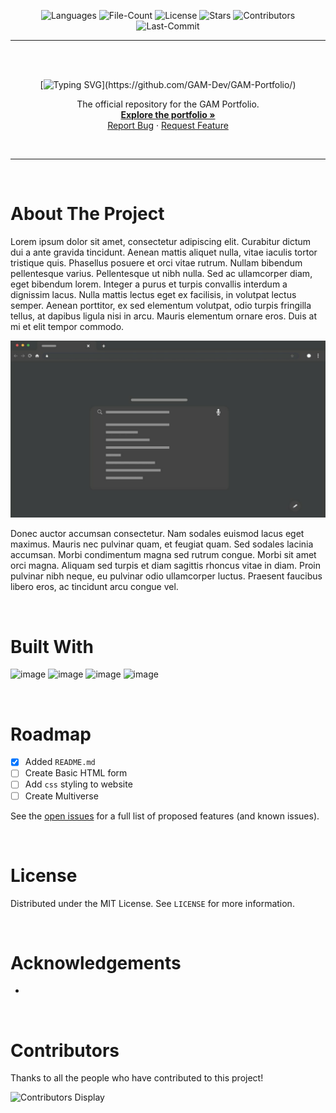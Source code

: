 <div align="center">

![Languages](https://img.shields.io/github/languages/count/GAM-Dev/GAM-Portfolio?color=%237f74c4&style=for-the-badge)
![File-Count](https://img.shields.io/github/directory-file-count/GAM-Dev/GAM-Portfolio?color=%237f74c4&style=for-the-badge)
![License](https://img.shields.io/github/license/GAM-Dev/GAM-Portfolio?color=%237f74c4&style=for-the-badge)
![Stars](https://img.shields.io/github/stars/GAM-Dev/GAM-Portfolio?color=%237f74c4&style=for-the-badge)
![Contributors](https://img.shields.io/github/contributors/GAM-Dev/GAM-Portfolio?color=%237f74c4&style=for-the-badge)
![Last-Commit](https://img.shields.io/github/last-commit/GAM-Dev/GAM-Portfolio?color=%237f74c4&style=for-the-badge)
</div>

---

<!-- PROJECT LOGO -->
<br />
<br />
<div align="center">

  [![Typing SVG](https://readme-typing-svg.herokuapp.com?color=%237F74C4&size=25&center=true&width=600&lines=GAM+Portfolio;Official+Website+for+the+GAM+Members!)](https://github.com/GAM-Dev/GAM-Portfolio/)

  The official repository for the GAM Portfolio.\
  [**Explore the portfolio »**](https://gam-dev.github.io/GAM-Portfolio/)\
  [Report Bug](https://github.com/GAM-Dev/GAM-Portfolio/issues) · [Request Feature](https://github.com/GAM-Dev/GAM-Portfolio/issues)
</div>
<br />

---
<br />

<!-- ABOUT THE PROJECT -->
# About The Project

Lorem ipsum dolor sit amet, consectetur adipiscing elit. Curabitur dictum dui a ante gravida tincidunt. Aenean mattis aliquet nulla, vitae iaculis tortor tristique quis. Phasellus posuere et orci vitae rutrum. Nullam bibendum pellentesque varius. Pellentesque ut nibh nulla. Sed ac ullamcorper diam, eget bibendum lorem. Integer a purus et turpis convallis interdum a dignissim lacus. Nulla mattis lectus eget ex facilisis, in volutpat lectus semper. Aenean porttitor, ex sed elementum volutpat, odio turpis fringilla tellus, at dapibus ligula nisi in arcu. Mauris elementum ornare eros. Duis at mi et elit tempor commodo.

![Website Screenshot](./src/assets/wbscreenshot.jpg)

Donec auctor accumsan consectetur. Nam sodales euismod lacus eget maximus. Mauris nec pulvinar quam, et feugiat quam. Sed sodales lacinia accumsan. Morbi condimentum magna sed rutrum congue. Morbi sit amet orci magna. Aliquam sed turpis et diam sagittis rhoncus vitae in diam. Proin pulvinar nibh neque, eu pulvinar odio ullamcorper luctus. Praesent faucibus libero eros, ac tincidunt arcu congue vel.

<br />

# Built With

![image](https://img.shields.io/badge/HTML-239120?style=for-the-badge&logo=html5&logoColor=white) 
![image](https://img.shields.io/badge/CSS-239120?&style=for-the-badge&logo=css3&logoColor=white)
![image](https://img.shields.io/badge/JavaScript-F7DF1E?style=for-the-badge&logo=javascript&logoColor=black)
![image](https://img.shields.io/badge/json-5E5C5C?style=for-the-badge&logo=json&logoColor=white)

<br />

<!-- ROADMAP -->
# Roadmap

- [x] Added `README.md`
- [ ] Create Basic HTML form
- [ ] Add `css` styling to website
- [ ] Create Multiverse

See the [open issues](https://github.com/GAM-Dev/GAM-Portfolio/issues) for a full list of proposed features (and known issues).

<br />

<!-- LICENSE -->
# License

Distributed under the MIT License. See `LICENSE` for more information.

<br />

<!-- ACKNOWLEDGMENTS -->
# Acknowledgements

*

<br />

<!-- CONTRIBUTORS -->
# Contributors

Thanks to all the people who have contributed to this project!

![Contributors Display](https://badges.pufler.dev/contributors/GAM-Dev/GAM-Portfolio?size=50&padding=10&bots=true)

